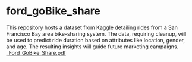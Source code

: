 # ford_goBike_share
This repository hosts a dataset from Kaggle detailing rides from a San Francisco Bay area bike-sharing system. The data, requiring cleanup, will be used to predict ride duration based on attributes like location, gender, and age. The resulting insights will guide future marketing campaigns.
[_Ford_GoBike_Share.pdf](https://github.com/danielbitonn/ford_goBike_share/files/11910073/_Ford_GoBike_Share.pdf)
